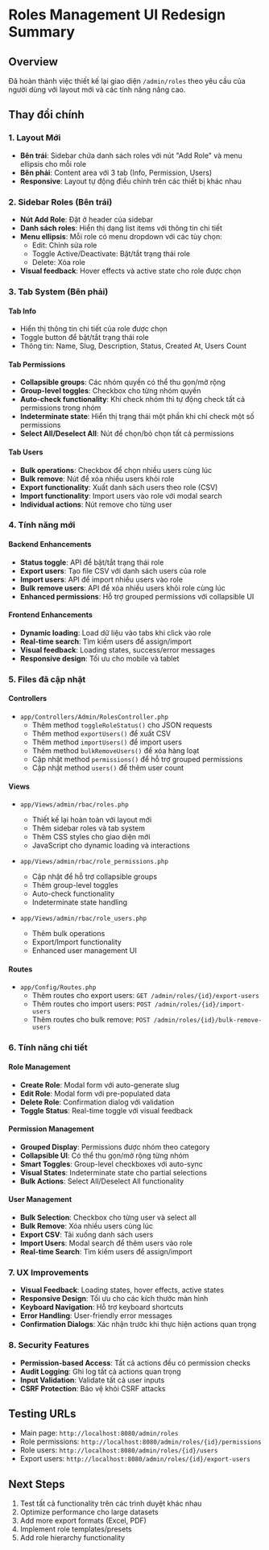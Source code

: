 # Roles Management UI Redesign Summary

## Overview
Đã hoàn thành việc thiết kế lại giao diện `/admin/roles` theo yêu cầu của người dùng với layout mới và các tính năng nâng cao.

## Thay đổi chính

### 1. Layout Mới
- **Bên trái**: Sidebar chứa danh sách roles với nút "Add Role" và menu ellipsis cho mỗi role
- **Bên phải**: Content area với 3 tab (Info, Permission, Users)
- **Responsive**: Layout tự động điều chỉnh trên các thiết bị khác nhau

### 2. Sidebar Roles (Bên trái)
- **Nút Add Role**: Đặt ở header của sidebar
- **Danh sách roles**: Hiển thị dạng list items với thông tin chi tiết
- **Menu ellipsis**: Mỗi role có menu dropdown với các tùy chọn:
  - Edit: Chỉnh sửa role
  - Toggle Active/Deactivate: Bật/tắt trạng thái role
  - Delete: Xóa role
- **Visual feedback**: Hover effects và active state cho role được chọn

### 3. Tab System (Bên phải)

#### Tab Info
- Hiển thị thông tin chi tiết của role được chọn
- Toggle button để bật/tắt trạng thái role
- Thông tin: Name, Slug, Description, Status, Created At, Users Count

#### Tab Permissions
- **Collapsible groups**: Các nhóm quyền có thể thu gọn/mở rộng
- **Group-level toggles**: Checkbox cho từng nhóm quyền
- **Auto-check functionality**: Khi check nhóm thì tự động check tất cả permissions trong nhóm
- **Indeterminate state**: Hiển thị trạng thái một phần khi chỉ check một số permissions
- **Select All/Deselect All**: Nút để chọn/bỏ chọn tất cả permissions

#### Tab Users
- **Bulk operations**: Checkbox để chọn nhiều users cùng lúc
- **Bulk remove**: Nút để xóa nhiều users khỏi role
- **Export functionality**: Xuất danh sách users theo role (CSV)
- **Import functionality**: Import users vào role với modal search
- **Individual actions**: Nút remove cho từng user

### 4. Tính năng mới

#### Backend Enhancements
- **Status toggle**: API để bật/tắt trạng thái role
- **Export users**: Tạo file CSV với danh sách users của role
- **Import users**: API để import nhiều users vào role
- **Bulk remove users**: API để xóa nhiều users khỏi role cùng lúc
- **Enhanced permissions**: Hỗ trợ grouped permissions với collapsible UI

#### Frontend Enhancements
- **Dynamic loading**: Load dữ liệu vào tabs khi click vào role
- **Real-time search**: Tìm kiếm users để assign/import
- **Visual feedback**: Loading states, success/error messages
- **Responsive design**: Tối ưu cho mobile và tablet

### 5. Files đã cập nhật

#### Controllers
- `app/Controllers/Admin/RolesController.php`
  - Thêm method `toggleRoleStatus()` cho JSON requests
  - Thêm method `exportUsers()` để xuất CSV
  - Thêm method `importUsers()` để import users
  - Thêm method `bulkRemoveUsers()` để xóa hàng loạt
  - Cập nhật method `permissions()` để hỗ trợ grouped permissions
  - Cập nhật method `users()` để thêm user count

#### Views
- `app/Views/admin/rbac/roles.php`
  - Thiết kế lại hoàn toàn với layout mới
  - Thêm sidebar roles và tab system
  - Thêm CSS styles cho giao diện mới
  - JavaScript cho dynamic loading và interactions

- `app/Views/admin/rbac/role_permissions.php`
  - Cập nhật để hỗ trợ collapsible groups
  - Thêm group-level toggles
  - Auto-check functionality
  - Indeterminate state handling

- `app/Views/admin/rbac/role_users.php`
  - Thêm bulk operations
  - Export/Import functionality
  - Enhanced user management UI

#### Routes
- `app/Config/Routes.php`
  - Thêm routes cho export users: `GET /admin/roles/{id}/export-users`
  - Thêm routes cho import users: `POST /admin/roles/{id}/import-users`
  - Thêm routes cho bulk remove: `POST /admin/roles/{id}/bulk-remove-users`

### 6. Tính năng chi tiết

#### Role Management
- **Create Role**: Modal form với auto-generate slug
- **Edit Role**: Modal form với pre-populated data
- **Delete Role**: Confirmation dialog với validation
- **Toggle Status**: Real-time toggle với visual feedback

#### Permission Management
- **Grouped Display**: Permissions được nhóm theo category
- **Collapsible UI**: Có thể thu gọn/mở rộng từng nhóm
- **Smart Toggles**: Group-level checkboxes với auto-sync
- **Visual States**: Indeterminate state cho partial selections
- **Bulk Actions**: Select All/Deselect All functionality

#### User Management
- **Bulk Selection**: Checkbox cho từng user và select all
- **Bulk Remove**: Xóa nhiều users cùng lúc
- **Export CSV**: Tải xuống danh sách users
- **Import Users**: Modal search để thêm users vào role
- **Real-time Search**: Tìm kiếm users để assign/import

### 7. UX Improvements
- **Visual Feedback**: Loading states, hover effects, active states
- **Responsive Design**: Tối ưu cho các kích thước màn hình
- **Keyboard Navigation**: Hỗ trợ keyboard shortcuts
- **Error Handling**: User-friendly error messages
- **Confirmation Dialogs**: Xác nhận trước khi thực hiện actions quan trọng

### 8. Security Features
- **Permission-based Access**: Tất cả actions đều có permission checks
- **Audit Logging**: Ghi log tất cả actions quan trọng
- **Input Validation**: Validate tất cả user inputs
- **CSRF Protection**: Bảo vệ khỏi CSRF attacks

## Testing URLs
- Main page: `http://localhost:8080/admin/roles`
- Role permissions: `http://localhost:8080/admin/roles/{id}/permissions`
- Role users: `http://localhost:8080/admin/roles/{id}/users`
- Export users: `http://localhost:8080/admin/roles/{id}/export-users`

## Next Steps
1. Test tất cả functionality trên các trình duyệt khác nhau
2. Optimize performance cho large datasets
3. Add more export formats (Excel, PDF)
4. Implement role templates/presets
5. Add role hierarchy functionality

